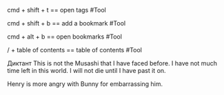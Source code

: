 cmd + shift + t == open tags #Tool 

cmd + shift + b == add a bookmark #Tool 

cmd + alt + b == open bookmarks #Tool 

/ + table of contents == table of contents #Tool 

Диктант
	This is not the Musashi that I have faced before. I have not much time left in this world. I will not die until I have past it on.

Henry is more angry with Bunny for embarrassing him.